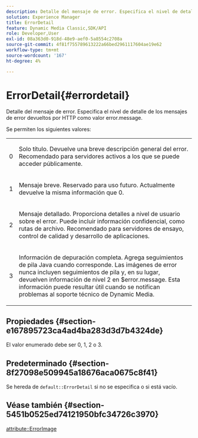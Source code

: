```yaml
---
description: Detalle del mensaje de error. Especifica el nivel de detalle de los mensajes de error devueltos por HTTP como valor error.message.
solution: Experience Manager
title: ErrorDetail
feature: Dynamic Media Classic,SDK/API
role: Developer,User
exl-id: 08a363d0-918d-48e9-aef0-5a8554c2708a
source-git-commit: 4f81f755789613222a66bed2961117604ae19e62
workflow-type: tm+mt
source-wordcount: '167'
ht-degree: 4%

---
```


# ErrorDetail{#errordetail}

Detalle del mensaje de error. Especifica el nivel de detalle de los mensajes de error devueltos por HTTP como valor error.message.

Se permiten los siguientes valores:

<table id="simpletable_26DC72727F224F2C8E97BF26619DB68B"> 
 <tr class="strow"> 
  <td class="stentry"> <p>0 </p></td> 
  <td class="stentry"> <p>Solo título. Devuelve una breve descripción general del error. Recomendado para servidores activos a los que se puede acceder públicamente. </p></td> 
 </tr> 
 <tr class="strow"> 
  <td class="stentry"> <p>1 </p></td> 
  <td class="stentry"> <p>Mensaje breve. Reservado para uso futuro. Actualmente devuelve la misma información que 0. </p></td> 
 </tr> 
 <tr class="strow"> 
  <td class="stentry"> <p>2 </p></td> 
  <td class="stentry"> <p>Mensaje detallado. Proporciona detalles a nivel de usuario sobre el error. Puede incluir información confidencial, como rutas de archivo. Recomendado para servidores de ensayo, control de calidad y desarrollo de aplicaciones. </p></td> 
 </tr> 
 <tr class="strow"> 
  <td class="stentry"> <p>3 </p></td> 
  <td class="stentry"> <p>Información de depuración completa. Agrega seguimientos de pila Java cuando corresponde. Las imágenes de error nunca incluyen seguimientos de pila y, en su lugar, devuelven información de nivel 2 en <span class="codeph"> $error.message</span>. Esta información puede resultar útil cuando se notifican problemas al soporte técnico de Dynamic Media. </p></td> 
 </tr> 
</table>

## Propiedades {#section-e167895723ca4ad4ba283d3d7b4324de}

El valor enumerado debe ser 0, 1, 2 o 3.

## Predeterminado {#section-8f27098e509945a18676aca0675c8f41}

Se hereda de `default::ErrorDetail` si no se especifica o si está vacío.

## Véase también {#section-5451b0525ed74121950bfc34726c3970}

[attribute::ErrorImage](../../../../../is-api/image-catalog/image-serving-api-ref/c-image-catalog-reference/c-attributes-reference/r-errorimage.md#reference-c494d5d8b2584fe3800f35baabd0292c)
